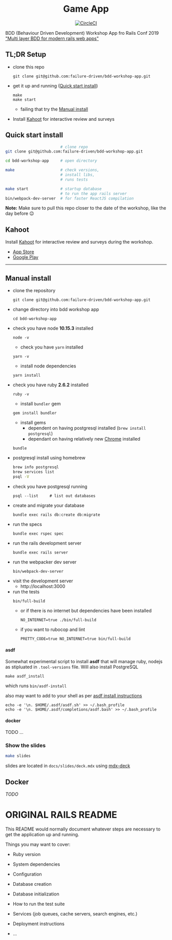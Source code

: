 <h1 align="center">Game App</h1>

<div align="center">

[![CircleCI](https://circleci.com/gh/failure-driven/game-app.svg?style=svg)](https://circleci.com/gh/failure-driven/game-app)

</div>

BDD (Behaviour Driven Development) Workshop App fro Rails Conf 2019 ["Multi
layer BDD for modern rails web
apps"](https://railsconf.com/program/workshops#session-782)

## TL;DR Setup

- clone this repo
  ```
  git clone git@github.com:failure-driven/bdd-workshop-app.git
  ```

- get it up and running ([Quick start install](#quick-start-install))
  ```
  make
  make start
  ```

  - failing that try the [Manual install](#manual-install)

- Install [Kahoot](https://kahoot.com/mobile-app/) for interactive review and surveys

## Quick start install

```sh
                        # clone repo
git clone git@github.com:failure-driven/bdd-workshop-app.git

cd bdd-workshop-app     # open directory

make                    # check versions,
                        # install libs,
                        # runs tests

make start              # startup database
                        # to run the app rails server
bin/webpack-dev-server  # for faster ReactJS compilation
  ```

**Note:** Make sure to pull this repo closer to the date of the workshop, like
the day before 😉

## Kahoot

Install [Kahoot](https://kahoot.com/mobile-app/) for interactive review and surveys
during the workshop.

- [App Store](https://itunes.apple.com/app/apple-store/id1131203560?mt=8)
- [Google Play](https://play.google.com/store/apps/details?id=no.mobitroll.kahoot.android&referrer=utm_source%3Dkahoot%26utm_campaign%3Dmobileapp)

---------------

## Manual install

- clone the repository
  ```
  git clone git@github.com:failure-driven/bdd-workshop-app.git
  ```
- change directory into bdd workshop app
  ```
  cd bdd-workshop-app
  ```
- check you have node **10.15.3** installed
  ```
  node -v
  ```
  - check you have `yarn` installed
  ```
  yarn -v
  ```
  - install node dependencies
  ```
  yarn install
  ```
- check you have ruby **2.6.2** installed
  ```
  ruby -v
  ```
  - install `bundler` gem
  ```
  gem install bundler
  ```
  - install gems
    - dependent on having postgresql installed (`brew install postgresql`)
    - dependant on having relatively new [Chrome](https://www.google.com/chrome/) installed
  ```
  bundle
  ```
- postgresql install using homebrew
  ```sh
  brew info postgresql
  brew services list
  psql -V
  ```
- check you have postgresql running
  ```
  psql --list     # list out databases
  ```
- create and migrate your database
  ```
  bundle exec rails db:create db:migrate
  ```
- run the specs
  ```
  bundle exec rspec spec
  ```
- run the rails development server
  ```
  bundle exec rails server
  ```
- run the webpacker dev server
  ```
  bin/webpack-dev-server
  ```
- visit the development server
  - http://localhost:3000
- run the tests
  ```
  bin/full-build
  ```
  - or if there is no internet but dependencies have been installed
    ```
    NO_INTERNET=true ./bin/full-build
    ```
  - if you want to rubocop and lint
    ```
    PRETTY_CODE=true NO_INTERNET=true bin/full-build
    ```

#### asdf

Somewhat experimental script to install **asdf** that will manage ruby, nodejs as stipluated in `.tool-versions` file. Will also install PostgreSQL

```
make asdf_install
```

which runs `bin/asdf-install`

also may want to add to your shell as per [asdf install instructions](https://asdf-vm.com/#/core-manage-asdf-vm)

```
echo -e '\n. $HOME/.asdf/asdf.sh' >> ~/.bash_profile
echo -e '\n. $HOME/.asdf/completions/asdf.bash' >> ~/.bash_profile
```

#### docker

TODO ...

### Show the slides

```sh
make slides
```

slides are located in `docs/slides/deck.mdx` using
[mdx-deck](https://github.com/jxnblk/mdx-deck)

## Docker

_TODO_

# ORIGINAL RAILS README

This README would normally document whatever steps are necessary to get the
application up and running.

Things you may want to cover:

* Ruby version

* System dependencies

* Configuration

* Database creation

* Database initialization

* How to run the test suite

* Services (job queues, cache servers, search engines, etc.)

* Deployment instructions

* ...

